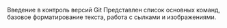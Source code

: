 Введение в контроль версий Git
Представлен список основных команд, базовое форматирование текста, работа с сылками и изображениями.